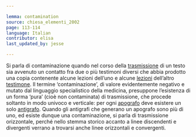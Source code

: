 ```yaml
---

lemma: contamination
source: chiesa_elementi_2002
page: 113-114
language: Italian
contributor: elisa
last_updated_by: jesse

---
```

Si parla di contaminazione quando nel corso della [trasmissione](textualTransmission.html) di un testo sia avvenuto un contatto fra due o più testimoni diversi che abbia prodotto una copia contenente alcune lezioni dell’uno e alcune [lezioni](readingVariant.html) dell’altro [testimone](witness.html).
Il termine ‘contaminazione’, di valore evidentemente negativo e mutato dal linguaggio specialistico della medicina, presuppone l’esistenza di un forma ‘pura’ (cioè non contaminata) di trasmissione, che procede soltanto in modo univoco e verticale: per ogni [apografo](apograph.html) deve esistere un solo [antigrafo](antigraph.html). Quando gli antigrafi che generano un apografo sono più di uno, ed esiste dunque una contaminazione, si parla di trasmissione orizzontale, perché nello stemma storico accanto a linee discendenti e divergenti verrano a trovarsi anche linee orizzontali e convergenti.
